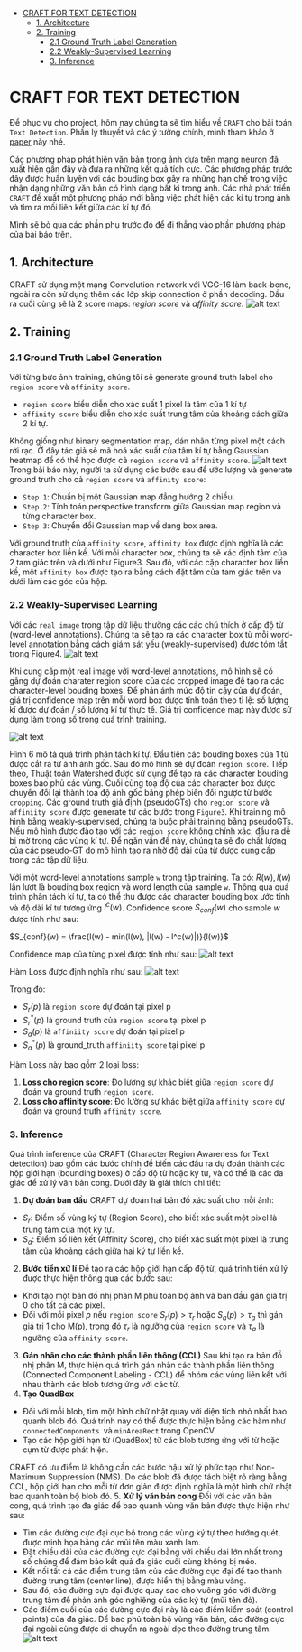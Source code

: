 - [CRAFT FOR TEXT DETECTION](#craft-for-text-detection)
  - [1. Architecture](#1-architecture)
  - [2. Training](#2-training)
    - [2.1 Ground Truth Label Generation](#21-ground-truth-label-generation)
    - [2.2 Weakly-Supervised Learning](#22-weakly-supervised-learning)
    - [3. Inference](#3-inference)
# CRAFT FOR TEXT DETECTION
Để phục vụ cho project, hôm nay chúng ta sẽ tìm hiểu về `CRAFT` cho bài toán `Text Detection`.
Phần lý thuyết và các ý tưởng chính, mình tham khảo ở [paper](https://arxiv.org/pdf/1904.01941v1) này nhé. 

Các phương pháp phát hiện văn bản trong ảnh dựa trên mạng neuron đã xuất hiện gần đây và đưa ra những kết quả tích cực. Các phương pháp trước đây được huấn luyện với các bouding box gây ra những hạn chế trong việc nhận dạng những văn bản có hình dạng bất kì trong ảnh.
Các nhà phát triển `CRAFT` đề xuất một phương pháp mới bằng việc phát hiện các kí tự trong ảnh và tìm ra mối liên kết giữa các kí tự đó.

Mình sẽ bỏ qua các phần phụ trước đó để đi thẳng vào phần phương pháp của bài báo trên.

## 1. Architecture

CRAFT sử dụng một mạng Convolution network với VGG-16 làm back-bone, ngoài ra còn sử dụng thêm các lớp skip connection ở phần decoding. Đầu ra cuối cùng sẽ là 2 score maps: *region score* và *affinity score*. 
![alt text](image.png)

## 2. Training 
### 2.1 Ground Truth Label Generation
Với từng bức ảnh training, chúng tôi sẽ generate ground truth label cho `region score` và `affinity score`.

- `region score` biểu diễn cho xác suất 1 pixel là tâm của 1 kí tự
- `affinity score` biểu diễn cho xác suất trung tâm của khoảng cách giữa 2 kí tự.

Không giống như binary segmentation map, dán nhãn từng pixel một cách rời rạc. Ở đây tác giả sẽ mã hoá xác suất của tâm kí tự bằng Gaussian heatmap để  có thể học được cả `region score`  và  `affinity score`.
![alt text](image-1.png)
Trong bài báo này, người ta sử dụng các bước sau để ước lượng và generate ground truth cho cả `region score` và `affinity score`:

- `Step 1`: Chuẩn bị một Gaussian map đẳng hướng 2 chiều.
- `Step 2`: Tính toán perspective transform giữa Gaussian map region và từng character box. 
- `Step 3`: Chuyển đổi Gaussian map về dạng box area.

Với ground truth của `affinity score`, `affinity box` được định nghĩa là các character box liền kề. Với mỗi character box, chúng ta sẽ xác định tâm của 2 tam giác trên và dưới như Figure3. Sau đó, với các cặp character box liền kề, một `affinity box` được tạo ra bằng cách đặt tâm của tam giác trên và dưới làm các góc của hộp.

### 2.2 Weakly-Supervised Learning
Với các `real image`  trong tập dữ liệu thường các các chú thích ở cấp độ từ (word-level annotations). Chúng ta sẽ tạo ra các character box từ mỗi word-level annotation bằng cách giám sát yếu (weakly-supervised) được tóm tắt trong Figure4.
![alt text](image-2.png) 

Khi cung cấp một real image với word-level annotations, mô hình sẽ cố gắng  dự đoán  charater region score của các cropped image để tạo ra các character-level bouding boxes.
Để phản ánh mức độ tin cậy của dự đoán, giá trị confidence map trên mỗi word box được tính toán theo tỉ lệ: số lượng kí được dự đoán / số lượng kí tự thực tế. Giá trị  confidence map này được sử dụng làm trong số trong quá trình training.

![alt text](image-3.png)

Hình 6 mô tả quá trình phân tách kí tự. Đầu tiên các bouding boxes của 1 từ được cắt ra từ ảnh ảnh gốc. 
Sau đó  mô hình sẽ dự đoán  `region score`. Tiếp theo, Thuật toán Watershed được sử dụng để tạo ra các character bouding boxes bao phủ các vùng. Cuối cùng toạ độ của các character box được chuyển đổi lại thành toạ độ ảnh gốc bằng phép biến đổi ngược từ bước `cropping`. 
Các ground truth giả định (pseudoGTs) cho `region score` và `affiniity score` được generate từ các bước trong  `Figure3`.
Khi training mô hình bằng weakly-supervised, chúng  ta buộc phải training bằng pseudoGTs. Nếu mô hình được đào tạo với các `region score` không chính xác, đầu ra dễ bị mờ trong các vùng kí tự. Để ngăn vấn đề này, chúng ta sẽ đo chất lượng của các pseudo-GT do mô hình tạo ra nhờ độ dài của từ được cung cấp trong các tập dữ liệu.

Với một word-level annotations sample `w` trong tập training. 
Ta có: $R(w), l(w)$ lần lượt là bouding box region và word length  của sample `w`. Thông qua quá trình phân tách kí tự, ta có thể thu được các character bouding box ước tính và độ dài kí tự tương ứng $l^c(w)$. Confidence score $S_{conf}(w)$ cho sample $w$ được tính như sau:

$S_{conf}(w) = \frac{l(w) - min(l(w), |l(w) - l^c(w)|)}{l(w)}$

Confidence map của từng pixel được tính như sau:
![alt text](image-4.png)

Hàm Loss được định nghĩa như sau:
![alt text](image-5.png)

Trong đó:

- $S_r(p)$ là `region score` dự đoán tại pixel p
- $S^*_r(p)$ là ground truth của `region score` tại pixel p
- $S_a(p)$ là `affiniity score` dự đoán tại pixel p
- $S^*_a(p)$ là ground_truth `affiniity score` tại pixel p

Hàm Loss này bao gồm 2 loại loss:
1. **Loss cho region score**: Đo lường sự khác biết giữa `region score` dự đoán và ground truth `region score`.
2. **Loss cho affinity score**: Đo lường sự khác biệt giữa `affinity score` dự đoán và ground truth `affinity score`.

### 3. Inference
Quá trình inference của CRAFT (Character Region Awareness for Text detection) bao gồm các bước chính để biến các đầu ra dự đoán thành các hộp giới hạn (bounding boxes) ở cấp độ từ hoặc ký tự, và có thể là các đa giác để xử lý văn bản cong. Dưới đây là giải thích chi tiết:
1. **Dự đoán ban đầu**
CRAFT dự đoán hai bản đồ xác suất cho mỗi ảnh:

- $S_r$: Điểm số vùng ký tự (Region Score), cho biết xác suất một pixel là trung tâm của một ký tự.
- $S_a$: Điểm số liên kết (Affinity Score), cho biết xác suất một pixel là trung tâm của khoảng cách giữa hai ký tự liền kề.

2. **Bước tiền xử lí**
Để tạo ra các hộp giới hạn cấp độ từ, quá trình tiền xử lý được thực hiện thông qua các bước sau:

- Khởi tạo một bản đồ nhị phân 
M phủ toàn bộ ảnh và ban đầu gán giá trị 0 cho tất cả các pixel.
- Đối với mỗi pixel $p$ nếu `region score` $S_r(p) > \tau_r$ hoặc $S_a(p) > \tau_a$ thì gán giá trị  1 cho M(p), trong đó $\tau_r$ là ngưỡng của `region score` và $\tau_a$ là ngưỡng của `affinity score`.

3. **Gán nhãn cho các thành phần liên thông (CCL)**
Sau khi tạo ra bản đồ nhị phân M, thực hiện quá trình gán nhãn các thành phần liên thông (Connected Component Labeling - CCL) để nhóm các vùng liên kết với nhau thành các blob tương ứng với các từ.  
4. **Tạo QuadBox** 

- Đối với mỗi blob, tìm một hình chữ nhật quay với diện tích nhỏ nhất bao quanh blob đó. Quá trình này có thể được thực hiện bằng các hàm như `connectedComponents `và `minAreaRect` trong OpenCV.
- Tạo các hộp giới hạn từ (QuadBox) từ các blob tương ứng với từ hoặc cụm từ được phát hiện.
  
CRAFT có ưu điểm là không cần các bước hậu xử lý phức tạp như Non-Maximum Suppression (NMS). Do các blob đã được tách biệt rõ ràng bằng CCL, hộp giới hạn cho mỗi từ đơn giản được định nghĩa là một hình chữ nhật bao quanh toàn bộ blob đó.
5. **Xử lý văn bản cong**
Đối với các văn bản cong, quá trình tạo đa giác để bao quanh vùng văn bản được thực hiện như sau:

- Tìm các đường cực đại cục bộ trong các vùng ký tự theo hướng quét, được minh họa bằng các mũi tên màu xanh lam.
- Đặt chiều dài của các đường cực đại bằng với chiều dài lớn nhất trong số chúng để đảm bảo kết quả đa giác cuối cùng không bị méo.
- Kết nối tất cả các điểm trung tâm của các đường cực đại để tạo thành đường trung tâm (center line), được hiển thị bằng màu vàng.
- Sau đó, các đường cực đại được quay sao cho vuông góc với đường trung tâm để phản ánh góc nghiêng của các ký tự (mũi tên đỏ).
- Các điểm cuối của các đường cực đại này là các điểm kiểm soát (control points) của đa giác. Để bao phủ toàn bộ vùng văn bản, các đường cực đại ngoài cùng được di chuyển ra ngoài dọc theo đường trung tâm.
![alt text](image-6.png)